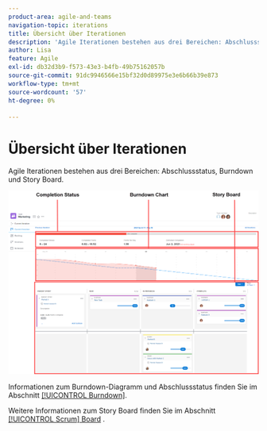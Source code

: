 ```yaml
---
product-area: agile-and-teams
navigation-topic: iterations
title: Übersicht über Iterationen
description: 'Agile Iterationen bestehen aus drei Bereichen: Abschlussstatus, Burndown und Story Board.'
author: Lisa
feature: Agile
exl-id: db32d3b9-f573-43e3-b4fb-49b75162057b
source-git-commit: 91dc9946566e15bf32d0d89975e3e6b66b39e873
workflow-type: tm+mt
source-wordcount: '57'
ht-degree: 0%

---
```


# Übersicht über Iterationen

Agile Iterationen bestehen aus drei Bereichen: Abschlussstatus, Burndown und Story Board.

![Iterationsansicht](assets/agile-iteration-with-callouts.png)

Informationen zum Burndown-Diagramm und Abschlussstatus finden Sie im Abschnitt [[!UICONTROL Burndown]](../../../agile/use-scrum-in-an-agile-team/burndown/burndown.md).

Weitere Informationen zum Story Board finden Sie im Abschnitt [[!UICONTROL Scrum] Board](../../../agile/use-scrum-in-an-agile-team/scrum-board/scrum-board.md) .
